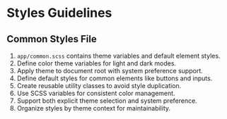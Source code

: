# Styles Guidelines

## Common Styles File

1. `app/common.scss` contains theme variables and default element styles.
2. Define color theme variables for light and dark modes.
3. Apply theme to document root with system preference support.
4. Define default styles for common elements like buttons and inputs.
5. Create reusable utility classes to avoid style duplication.
6. Use SCSS variables for consistent color management.
7. Support both explicit theme selection and system preference.
8. Organize styles by theme context for maintainability.
